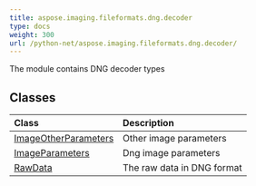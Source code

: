 ```yaml
---
title: aspose.imaging.fileformats.dng.decoder
type: docs
weight: 300
url: /python-net/aspose.imaging.fileformats.dng.decoder/
---
```



The module contains DNG decoder types

## **Classes**
| **Class** | **Description** |
| :- | :- |
| [ImageOtherParameters](/imaging/python-net/aspose.imaging.fileformats.dng.decoder/imageotherparameters/) | Other image parameters |
| [ImageParameters](/imaging/python-net/aspose.imaging.fileformats.dng.decoder/imageparameters/) | Dng image parameters |
| [RawData](/imaging/python-net/aspose.imaging.fileformats.dng.decoder/rawdata/) | The raw data in DNG format |
